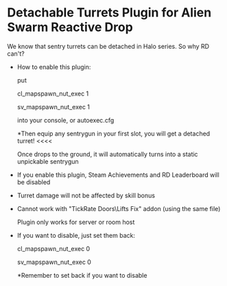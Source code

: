 # Detachable Turrets Plugin for Alien Swarm Reactive Drop
We know that sentry turrets can be detached in Halo series. So why RD can't?


- How to enable this plugin:

  put

  cl_mapspawn_nut_exec 1

  sv_mapspawn_nut_exec 1

  into your console, or autoexec.cfg

  *Then equip any sentrygun in your first slot, you will get a detached turret! <<<<

  Once drops to the ground, it will automatically turns into a static unpickable sentrygun

- If you enable this plugin, Steam Achievements and RD Leaderboard will be disabled
- Turret damage will not be affected by skill bonus
- Cannot work with "TickRate Doors\Lifts Fix" addon (using the same file)

  Plugin only works for server or room host


- If you want to disable, just set them back:

  cl_mapspawn_nut_exec 0

  sv_mapspawn_nut_exec 0

  *Remember to set back if you want to disable
